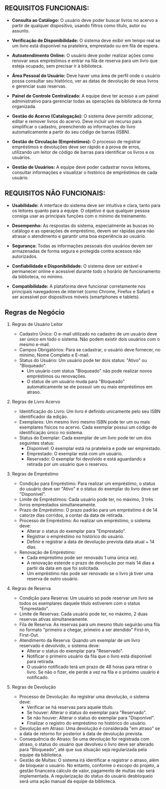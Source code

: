 ## REQUISITOS FUNCIONAIS:

*   **Consulta ao Catálogo:** O usuário deve poder buscar livros no acervo a partir de qualquer dispositivo, usando filtros como título, autor ou assunto.

*   **Verificação de Disponibilidade:** O sistema deve exibir em tempo real se um livro está disponível na prateleira, emprestado ou em fila de espera.

*   **Autoatendimento Online:** O usuário deve poder realizar ações como renovar seus empréstimos e entrar na fila de reserva para um livro que esteja ocupado, sem precisar ir à biblioteca.

*   **Área Pessoal do Usuário:** Deve haver uma área de perfil onde o usuário possa consultar seu histórico, ver as datas de devolução de seus livros e gerenciar suas reservas.

*   **Painel de Controle Centralizado:** A equipe deve ter acesso a um painel administrativo para gerenciar todas as operações da biblioteca de forma organizada.

*   **Gestão do Acervo (Catalogação):** O sistema deve permitir adicionar, editar e remover livros do acervo. Deve incluir um recurso para simplificar o cadastro, preenchendo as informações do livro automaticamente a partir do seu código de barras (ISBN).

*   **Gestão de Circulação (Empréstimos):** O processo de registrar empréstimos e devoluções deve ser rápido e à prova de erros, utilizando um leitor de código de barras para identificar os livros e os usuários.

*   **Gestão de Usuários:** A equipe deve poder cadastrar novos leitores, consultar informações e visualizar o histórico de empréstimos de cada usuário.

## REQUISITOS NÃO FUNCIONAIS:

*   **Usabilidade:** A interface do sistema deve ser intuitiva e clara, tanto para os leitores quanto para a equipe. O objetivo é que qualquer pessoa consiga usar as principais funções com o mínimo de treinamento.

*   **Desempenho:** As respostas do sistema, especialmente as buscas no catálogo e as operações de empréstimo, devem ser rápidas para não atrasar o atendimento e garantir uma boa experiência ao usuário.

*   **Segurança:** Todas as informações pessoais dos usuários devem ser armazenadas de forma segura e protegida contra acessos não autorizados.

*   **Confiabilidade e Disponibilidade:** O sistema deve ser estável e permanecer online e acessível durante todo o horário de funcionamento da biblioteca, no mínimo.

*   **Compatibilidade:** A plataforma deve funcionar corretamente nos principais navegadores de internet (como Chrome, Firefox e Safari) e ser acessível por dispositivos móveis (smartphones e tablets).


## Regras de Negócio

1.  Regras de Usuário Leitor
    *   Cadastro Único: O e-mail utilizado no cadastro de um usuário deve ser único em todo o sistema. Não podem existir dois usuários com o mesmo e-mail.
    *   Campos Obrigatórios: Para se cadastrar, o usuário deve fornecer, no mínimo, Nome Completo e E-mail.
    *   Status do Usuário: Um usuário pode ter dois status: "Ativo" ou "Bloqueado".
        *   Um usuário com status "Bloqueado" não pode realizar novos empréstimos ou renovações.
        *   O status de um usuário muda para "Bloqueado" automaticamente se ele possuir um ou mais empréstimos em atraso.

2.  Regras de Livro Acervo
    *   Identificação do Livro: Um livro é definido unicamente pelo seu ISBN identificador da edição.
    *   Exemplares: Um mesmo livro mesmo ISBN pode ter um ou mais exemplares físicos no acervo. Cada exemplar possui um código de identificação único no sistema.
    *   Status do Exemplar: Cada exemplar de um livro pode ter um dos seguintes status:
        *   Disponível: O exemplar está na prateleira e pode ser emprestado.
        *   Emprestado: O exemplar está com um usuário.
        *   Reservado: O exemplar foi devolvido e está aguardando a retirada por um usuário que o reservou.

3.  Regras de Empréstimo
    *   Condição para Empréstimo: Para realizar um empréstimo, o status do usuário deve ser "Ativo" e o status do exemplar do livro deve ser "Disponível".
    *   Limite de Empréstimos: Cada usuário pode ter, no máximo, 3 três livros emprestados simultaneamente.
    *   Prazo de Empréstimo: O prazo padrão para um empréstimo é de 14 catorze dias corridos, a contar da data de retirada.
    *   Processo de Empréstimo: Ao realizar um empréstimo, o sistema deve:
        *   Alterar o status do exemplar para "Emprestado".
        *   Registrar o empréstimo no histórico do usuário.
        *   Definir e registrar a data de devolução prevista data atual + 14 dias.
    *   Renovação de Empréstimo:
        *   Cada empréstimo pode ser renovado 1 uma única vez.
        *   A renovação estende o prazo de devolução por mais 14 dias a partir da data em que foi solicitada.
        *   Um empréstimo não pode ser renovado se o livro já tiver uma reserva de outro usuário.

4.  Regras de Reserva
    *   Condição para Reserva: Um usuário só pode reservar um livro se todos os exemplares daquele título estiverem com o status "Emprestado".
    *   Limite de Reservas: Cada usuário pode ter, no máximo, 2 duas reservas ativas simultaneamente.
    *   Fila de Reserva: As reservas para um mesmo título seguirão uma fila no formato "primeiro a chegar, primeiro a ser atendido" First-In, First-Out.
    *   Atendimento da Reserva: Quando um exemplar de um livro reservado é devolvido, o sistema deve:
        *   Alterar o status do exemplar para "Reservado".
        *   Notificar o primeiro usuário da fila que o livro está disponível para retirada.
        *   O usuário notificado terá um prazo de 48 horas para retirar o livro. Se não o fizer, ele perde a vez na fila e o próximo usuário é notificado.

5.  Regras de Devolução
    *   Processo de Devolução: Ao registrar uma devolução, o sistema deve:
        *   Verificar se há reservas para aquele título.
        *   Se houver: Alterar o status do exemplar para "Reservado".
        *   Se não houver: Alterar o status do exemplar para "Disponível".
        *   Finalizar o registro do empréstimo no histórico do usuário.
    *   Devolução em Atraso: Uma devolução é considerada "em atraso" se a data de retorno for posterior à data de devolução prevista.
    *   Consequência do Atraso: Se uma devolução for registrada com atraso, o status do usuário que devolveu o livro deve ser alterado para "Bloqueado", até que sua situação seja regularizada pela equipe da biblioteca.
    *   Gestão de Multas: O sistema irá identificar e registrar o atraso, além de bloquear o usuário. No entanto, conforme o escopo do projeto, a gestão financeira cálculo de valor, pagamento de multas não será implementada. A regularização do status do usuário desbloqueio será uma ação manual da equipe da biblioteca.

    
